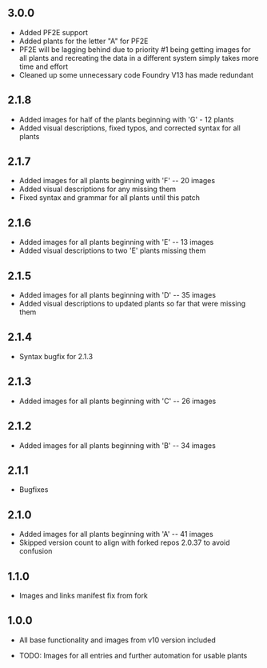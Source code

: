 3.0.0
------
* Added PF2E support
* Added plants for the letter "A" for PF2E
* PF2E will be lagging behind due to priority #1 being getting images for all plants and recreating the data in a different system simply takes more time and effort
* Cleaned up some unnecessary code Foundry V13 has made redundant

2.1.8
------
* Added images for half of the plants beginning with 'G' - 12 plants
* Added visual descriptions, fixed typos, and corrected syntax for all plants


2.1.7
------
* Added images for all plants beginning with 'F' -- 20 images
* Added visual descriptions for any missing them
* Fixed syntax and grammar for all plants until this patch

2.1.6
------
* Added images for all plants beginning with 'E' -- 13 images
* Added visual descriptions to two 'E' plants missing  them

2.1.5
------
* Added images for all plants beginning with 'D' -- 35 images
* Added visual descriptions to updated plants so far that were missing them

2.1.4
------
* Syntax bugfix for 2.1.3

2.1.3
------
* Added images for all plants beginning with 'C' -- 26 images

2.1.2
------
* Added images for all plants beginning with 'B' -- 34 images

2.1.1
------
* Bugfixes

2.1.0
------
* Added images for all plants beginning with 'A' -- 41 images
* Skipped version count to align with forked repos 2.0.37 to avoid confusion

1.1.0
------
* Images and links manifest fix from fork

1.0.0
-------
* All base functionality and images from v10 version included 

* TODO: Images for all entries and further automation for usable plants
